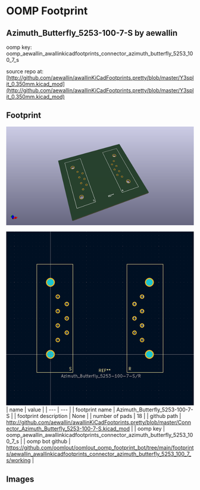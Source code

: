 # OOMP Footprint  
## Azimuth_Butterfly_5253-100-7-S  by aewallin  
  
oomp key: oomp_aewallin_awallinkicadfootprints_connector_azimuth_butterfly_5253_100_7_s  
  
source repo at: [http://github.com/aewallin/awallinKiCadFootprints.pretty/blob/master/Y3split_0.350mm.kicad_mod](http://github.com/aewallin/awallinKiCadFootprints.pretty/blob/master/Y3split_0.350mm.kicad_mod)  
## Footprint  
  
[![working_kicad_pcb_3d.png](working_kicad_pcb_3d_600.png)](working_kicad_pcb_3d.png)  
  
[![working.png](working_600.png)](working.png)  
| name | value | 
| --- | --- | 
| footprint name | Azimuth_Butterfly_5253-100-7-S | 
| footprint description | None | 
| number of pads | 18 | 
| github path | http://github.com/aewallin/awallinKiCadFootprints.pretty/blob/master/Connector_Azimuth_Butterfly_5253-100-7-S.kicad_mod | 
| oomp key | oomp_aewallin_awallinkicadfootprints_connector_azimuth_butterfly_5253_100_7_s | 
| oomp bot github | https://github.com/oomlout/oomlout_oomp_footprint_bot/tree/main/footprints/aewallin_awallinkicadfootprints_connector_azimuth_butterfly_5253_100_7_s/working | 
## Images  
